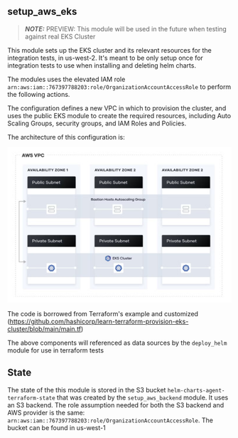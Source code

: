 ## setup_aws_eks

> **_NOTE:_**  PREVIEW: This module will be used in the future when testing against real EKS Cluster 

This module sets up the EKS cluster and its relevant resources for the integration tests, in us-west-2. It's meant to be only setup once for integration tests to use when installing and deleting helm charts. 

The modules uses the elevated IAM role `arn:aws:iam::767397788203:role/OrganizationAccountAccessRole` to perform the following actions. 

The configuration defines a new VPC in which to provision the cluster, and uses the public EKS module to create the required resources, including Auto Scaling Groups, security groups, and IAM Roles and Policies.

The architecture of this configuration is: 

![alt text](image.png)

The code is borrowed from Terraform's example and customized (https://github.com/hashicorp/learn-terraform-provision-eks-cluster/blob/main/main.tf)

The above components will referenced as data sources by the `deploy_helm` module for use in terraform tests 

## State 

The state of the this module is stored in the S3 bucket `helm-charts-agent-terraform-state` that was created by the `setup_aws_backend` module. It uses an S3 backend. 
The role assumption needed for both the S3 backend and AWS provider is the same: `arn:aws:iam::767397788203:role/OrganizationAccountAccessRole`. The bucket can be found in us-west-1
